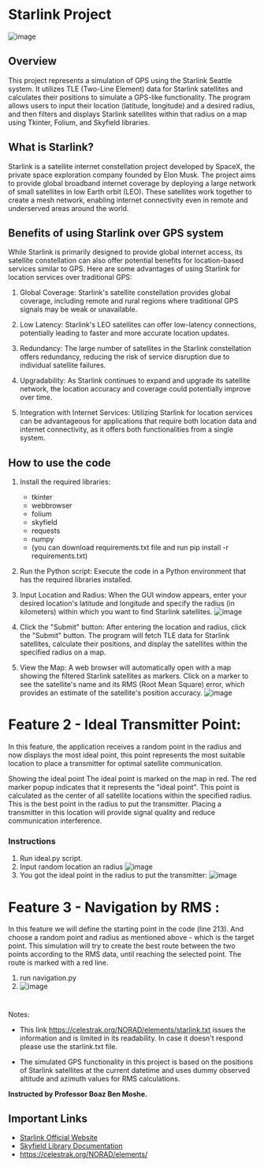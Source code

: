 # Starlink Project
![image](https://github.com/EladVaknin/StarlinkMission/assets/74238558/5b9cc6ce-a7e8-4b7c-b6a3-0ca30534fc9f)



## Overview

This project represents a simulation of GPS using the Starlink Seattle system. It utilizes TLE (Two-Line Element) data for Starlink satellites and calculates their positions to simulate a GPS-like functionality. The program allows users to input their location (latitude, longitude) and a desired radius, and then filters and displays Starlink satellites within that radius on a map using Tkinter, Folium, and Skyfield libraries.

## What is Starlink?

Starlink is a satellite internet constellation project developed by SpaceX, the private space exploration company founded by Elon Musk. The project aims to provide global broadband internet coverage by deploying a large network of small satellites in low Earth orbit (LEO). These satellites work together to create a mesh network, enabling internet connectivity even in remote and underserved areas around the world.

## Benefits of using Starlink over GPS system

While Starlink is primarily designed to provide global internet access, its satellite constellation can also offer potential benefits for location-based services similar to GPS. Here are some advantages of using Starlink for location services over traditional GPS:

1. Global Coverage: Starlink's satellite constellation provides global coverage, including remote and rural regions where traditional GPS signals may be weak or unavailable.

2. Low Latency: Starlink's LEO satellites can offer low-latency connections, potentially leading to faster and more accurate location updates.

3. Redundancy: The large number of satellites in the Starlink constellation offers redundancy, reducing the risk of service disruption due to individual satellite failures.

4. Upgradability: As Starlink continues to expand and upgrade its satellite network, the location accuracy and coverage could potentially improve over time.

5. Integration with Internet Services: Utilizing Starlink for location services can be advantageous for applications that require both location data and internet connectivity, as it offers both functionalities from a single system.

## How to use the code

1. Install the required libraries:
   - tkinter
   - webbrowser
   - folium
   - skyfield
   - requests
   - numpy
   - (you can download requirements.txt file and run pip install -r requirements.txt)
2. Run the Python script: Execute the code in a Python environment that has the required libraries installed.

3. Input Location and Radius: When the GUI window appears, enter your desired location's latitude and longitude and specify the radius (in kilometers) within which you want to find Starlink satellites.
![image](https://github.com/EladVaknin/StarlinkMission/assets/74238558/caf57e48-1c71-462c-b27f-7750ba2b0e85)

4. Click the "Submit" button: After entering the location and radius, click the "Submit" button. The program will fetch TLE data for Starlink satellites, calculate their positions, and display the satellites within the specified radius on a map.

5. View the Map: A web browser will automatically open with a map showing the filtered Starlink satellites as markers. Click on a marker to see the satellite's name and its RMS (Root Mean Square) error, which provides an estimate of the satellite's position accuracy.
![image](https://github.com/EladVaknin/StarlinkMission/assets/74238558/4a34b115-5910-45c6-aeb0-d323ba44a0ec)








# Feature 2 - Ideal Transmitter Point:
In this feature, the application receives a random point in the radius and now displays the most ideal point, this point represents the most suitable location to place a transmitter for optimal satellite communication.

Showing the ideal point
The ideal point is marked on the map in red. The red marker popup indicates that it represents the "ideal point". This point is calculated as the center of all satellite locations within the specified radius.
This is the best point in the radius to put the transmitter.
Placing a transmitter in this location will provide signal quality and reduce communication interference.

### Instructions
1. Run ideal.py script.
2. Input random location an radius 
![image](https://github.com/EladVaknin/StarlinkMission/assets/74238558/8bdfa533-f0c1-454f-9bbc-c5452c6f2908)
4. You got the ideal point in the radius to put the transmitter:
![image](https://github.com/EladVaknin/StarlinkMission/assets/74238558/02e6048f-4ce1-4f4f-b49e-aaf654f46d0b)

# Feature 3  - Navigation by RMS :
In this feature we will define the starting point in the code (line 213).
And choose a random point and radius as mentioned above - which is the target point.
This simulation will try to create the best route between the two points according to the RMS data, until reaching the selected point.
The route is marked with a red line.
1. run navigation.py
2. ![image](https://github.com/EladVaknin/StarlinkMission/assets/74238558/511b99ac-14e4-4172-8531-5820856e206f)









#

Notes:
*  This link https://celestrak.org/NORAD/elements/starlink.txt issues the information and is limited in its readability.
In case it doesn't respond please use the starlink.txt file.

 * The simulated GPS functionality in this project is based on the positions of Starlink satellites at the current datetime and uses dummy observed altitude and azimuth values for RMS calculations.

 **Instructed by Professor Boaz Ben Moshe.**



## Important Links

- [Starlink Official Website](https://www.starlink.com/)
- [Skyfield Library Documentation](https://rhodesmill.org/skyfield/)
- https://celestrak.org/NORAD/elements/
